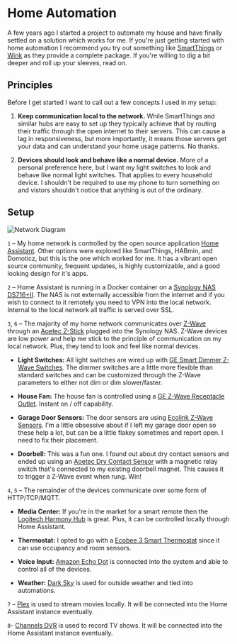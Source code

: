 # Home Automation

A few years ago I started a project to automate my house and have finally settled on a solution which works for me. If you're just getting started with home automation I recommend you try out something like [SmartThings](https://www.smartthings.com/) or [Wink](https://www.wink.com/) as they provide a complete package. If you're willing to dig a bit deeper and roll up your sleeves, read on.


## Principles 

Before I get started I want to call out a few concepts I used in my setup:

1. **Keep communication local to the network.** While SmartThings and similar hubs are easy to set up they typically achieve that by routing their traffic through the open internet to their servers. This can cause a lag in responsiveness, but more importantly, it means those servers get your data and can understand your home usage patterns. No thanks.

2. **Devices should look and behave like a normal device.** More of a personal preference here, but I want my light switches to look and behave like normal light switches. That applies to every household device. I shouldn't be required to use my phone to turn something on and vistors shouldn't notice that anything is out of the ordinary.


## Setup 

![Network Diagram](https://jeffharrell.github.io/home-assistant-config/HomeNetworkDiagram.svg)

`1` – My home network is controlled by the open source application [Home Assistant](https://home-assistant.io/). Other options were explored like SmartThings, HABmin, and Domoticz, but this is the one which worked for me. It has a vibrant open source community, frequent updates, is highly customizable, and a good looking design for it's apps.

`2` – Home Assistant is running in a Docker container on a [Synology NAS DS716+II](https://www.amazon.com/Synology-DS716-II-Storage-DiskStation/dp/B01EMPW5Z6/). The NAS is not externally accessible from the internet and if you wish to connect to it remotely you need to VPN into the local network. Internal to the local network all traffic is served over SSL.

`3`, `6` – The majority of my home network communicates over [Z-Wave](https://en.wikipedia.org/wiki/Z-Wave) through an [Aoetec Z-Stick](https://www.amazon.com/Aeotec-Aeon-Labs-ZW090-Stick/dp/B00X0AWA6E/) plugged into the Synology NAS. Z-Wave devices are low power and help me stick to the principle of communication on my local network. Plus, they tend to look and feel like normal devices.

- **Light Switches:** All light switches are wired up with [GE Smart Dimmer Z-Wave Switches](https://www.amazon.com/gp/product/B006LQFHN2/). The dimmer switches are a little more flexible than standard switches and can be customized through the Z-Wave parameters to either not dim or dim slower/faster.

- **House Fan:** The house fan is controlled using a [GE Z-Wave Receptacle Outlet](https://www.amazon.com/gp/product/B0013V1SRY). Instant on / off capability.

- **Garage Door Sensors:** The door sensors are using [Ecolink Z-Wave Sensors](https://www.amazon.com/Ecolink-Intelligent-Technology-Operated-DWZWAVE2-ECO/dp/B00HPIYJWU/). I'm a little obsessive about if I left my garage door open so these help a lot, but can be a little flakey sometimes and report open. I need to fix their placement.

- **Doorbell:** This was a fun one. I found out about dry contact sensors and ended up using an [Aoetec Dry Contact Sensor](https://www.amazon.com/gp/product/B0155HSUUY/) with a magnetic relay switch that's connected to my existing doorbell magnet. This causes it to trigger a Z-Wave event when rung. Win!


`4`, `5` – The remainder of the devices communicate over some form of HTTP/TCP/MQTT. 

- **Media Center:** If you're in the market for a smart remote then the [Logitech Harmony Hub](https://www.amazon.com/Logitech-Harmony-Companion-Control-Entertainment/dp/B00N3RFC4G/) is great. Plus, it can be controlled locally through Home Assistant.

- **Thermostat:** I opted to go with a [Ecobee 3 Smart Thermostat](https://www.amazon.com/Ecobee3-Thermostat-Sensor-Generation-Amazon/dp/B00ZIRV39M/) since it can use occupancy and room sensors.

- **Voice Input:** [Amazon Echo Dot](https://www.amazon.com/All-New-Echo-Dot-2nd-Generation/dp/B01DFKC2SO/) is connected into the system and able to control all of the devices.

- **Weather:** [Dark Sky](https://darksky.net/) is used for outside weather and tied into automations.


`7` – [Plex](https://www.plex.tv/) is used to stream movies locally. It will be connected into the Home Assistant instance eventually.


`8`- [Channels DVR](https://community.getchannels.com/dvr) is used to record TV shows. It will be connected into the Home Assistant instance eventually.
